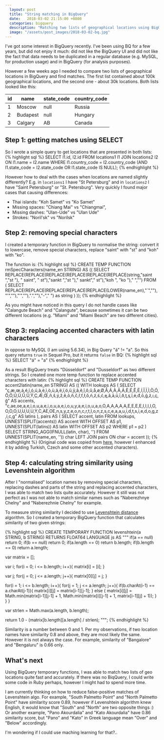 ```yaml
---
  layout: post
  title: "String matching in BigQuery"
  date:   2018-03-02 21:15:00 +0800
  categories: bigquery
  description: "Matching two lists of geographical locations using BigQuery"
  image: "/assets/post_images/2018-03-02-bq.jpg"
---
```


I've got some interest in BigQuery recently. I've been using BQ for a few years, but did not enjoy it much: did not like the BigQuery UI and did not like the fact that data needs to be duplicated in a regular database (e.g. MySQL, for production usage) and in BigQuery (for analysis purposes).

However a few weeks ago I needed to compare two lists of geographical locations in BigQuery and find matches. The first list contained about 100k geographical locations, and the second one - about 30k locations. Both lists looked like this:

| id  | name     | state_code | country_code |
| --- | -------- | ---------- | ------------ |
| 1   | Moscow   | null       | Russia       |
| 2   | Budapest | null       | Hungary      |
| 3   | Calgary  | AB         | Canada       |

## Step 1: getting matches using SELECT

So I wrote a simple query to get locations that are presented in both lists:
{% highlight sql %}
SELECT l1.id, l2.id FROM locations1 l1
JOIN locations2 l2 ON l1.name = l2.name
WHERE l1.country_code = l2.country_code
(AND l1.state_code = l2.state_code OR l1.state_code IS NULL);
{% endhighlight %}

However how to deal with the cases when locations are named slightly differently? E.g. in `locations1` I have "St Petersburg" and in `locations2` I have "Saint Petersburg" or "St. Petersburg". Very quickly I found major cases that causing differences:

* Thai islands: "Koh Samet" vs "Ko Samet"
* Missing spaces: "Chiang Mai" vs "Chiangmai",
* Missing dashes: "Ulan-Ude" vs "Ulan Ude"
* Strokes: "Noril'sk" vs "Norilsk"

## Step 2: removing special characters

I created a temporary function in BigQuery to normalise the string: convert it to lowercase, remove special characters, replace "saint" with "st" and "koh" with "ko".

The function is:
{% highlight sql %}
CREATE TEMP FUNCTION rmSpecCharacters(name_en STRING) AS
((
  SELECT REPLACE(REPLACE(REPLACE(REPLACE(REPLACE(REPLACE(string,"saint ","st "), " saint", " st"),"sankt ","st ")," sankt"," st"),"koh ", "ko ")," ","") FROM (
    SELECT REPLACE(REPLACE(REPLACE(REPLACE(REPLACE(LOWER(name_en),"´",""),"'",""),"ʼ",""),".",""),"-"," ") as string
)
));
{% endhighlight %}

As you might have noticed in this query I do not handle cases like "Calangute Beach" and "Calangute", because sometimes it can be two different locations (e.g. "Miami" and "Miami Beach" are two different cities).

## Step 3: replacing accented characters with latin characters

In oppose to MySQL (I am using 5.6.34), in Big Query "á" != "a". So this query returns `true` in Sequel Pro, but it returns `false` in BQ:
{% highlight sql %}
SELECT "á" = "a"
{% endhighlight %}

As a result BigQuery treats "Düsseldorf" and "Dusseldorf" as two different strings. So I created one more temp function to replace accented characters with latin:
{% highlight sql %}
CREATE TEMP FUNCTION accent2latin(name_en STRING) AS
((
  WITH lookups AS (
    SELECT 
    "ç,æ,œ,á,é,í,ó,ú,à,è,ì,ò,ù,ä,ë,ï,ö,ü,ÿ,â,ê,î,ô,û,å,ø,Ø,Å,Á,À,Â,Ä,È,É,Ê,Ë,Í,Î,Ï,Ì,Ò,Ó,Ô,Ö,Ú,Ù,Û,Ü,Ÿ,Ç,Æ,Œ,ñ,š,ý,ž,ě,õ,ň,č,ř,ť,ł,ő,ń,ź,ś,ć,ę,ã,ā,ū,ī,ð,ţ,ş,ï,ė,đ,ō,ġ,ż,ı,ç,ğ" AS accents,
    "c,ae,oe,a,e,i,o,u,a,e,i,o,u,a,e,i,o,u,y,a,e,i,o,u,a,o,O,A,A,A,A,A,E,E,E,E,I,I,I,I,O,O,O,O,U,U,U,U,Y,C,AE,OE,n,s,y,z,e,o,n,c,r,t,l,o,n,z,s,c,e,a,a,u,i,d,t,s,i,e,d,o,g,z,i,c,g" AS latins
  ),
  pairs AS (
    SELECT accent, latin FROM lookups, 
      UNNEST(SPLIT(accents)) AS accent WITH OFFSET AS p1, 
      UNNEST(SPLIT(latins)) AS latin WITH OFFSET AS p2
    WHERE p1 = p2
  )
  SELECT STRING_AGG(IFNULL(latin, char), '')
  FROM UNNEST(SPLIT(name_en, '')) char
  LEFT JOIN pairs
  ON char = accent
));
{% endhighlight %}
(Original code was copied from [here](https://stackoverflow.com/questions/43145902/bigquery-convert-accented-characters-to-their-plain-ascii-equivalents/43148949), however I enhanced it by adding Turkish, Czech and some other accented characters).

## Step 4: calculating string similarity using Levenshtein algorithm
After I "normalised" location names by removing special characters, replacing dashes and parts of the string and replacing accented characters, I was able to match two lists quite accurately. However it still was not perfect as I was not able to match similar names such as "Naberezhnye Chelny" and "Naberezhnie Chelny" for example.

To measure string similarity I decided to use [Levenshtein distance](https://en.wikipedia.org/wiki/Levenshtein_distance) algorithm.
So I created a temporary BigQuery function that calculates similarity of two given strings:

{% highlight sql %}
CREATE TEMPORARY FUNCTION levenshtein(a STRING, b STRING)
RETURNS FLOAT64
LANGUAGE js AS """
  if(a == null) return 0;
  if(b == null) return 0;
  if(a.length == 0) return b.length; 
  if(b.length == 0) return a.length; 

  var matrix = [];

  var i;
  for(i = 0; i <= b.length; i++){
    matrix[i] = [i];
  }

  var j;
  for(j = 0; j <= a.length; j++){
    matrix[0][j] = j;
  }

  for(i = 1; i <= b.length; i++){
    for(j = 1; j <= a.length; j++){
      if(b.charAt(i-1) == a.charAt(j-1)){
        matrix[i][j] = matrix[i-1][j-1];
      } else {
        matrix[i][j] = Math.min(matrix[i-1][j-1] + 1,
                                Math.min(matrix[i][j-1] + 1,
                                         matrix[i-1][j] + 1));
      }
    }
  }
  
  var strlen = Math.max(a.length, b.length);

  return 1.0 - (matrix[b.length][a.length] / strlen);
""";
{% endhighlight %}

Similarity is a number between 0 and 1. Per my observations, if two location names have similarity 0.8 and above, they are most likely the same. However it is not always the case. For example, similarity of "Bangalore" and "Bengaluru" is 0.66 only.

## What's next
Using BigQuery temporary functions, I was able to match two lists of geo locations quite fast and accurately. If there was no BiqQuery, I could write some code in Ruby perhaps, however I might had to spend more time.

I am currently thinking on how to reduce false-positive matches of Levenshtein algo. For example, "South Palmetto Point" and "North Palmetto Point" have similarity score 0.89, however if Levenshtein algorithm knew English, it would know that "South" and "North" are two opposite things :) Or another example, "Pano Akourdalia" and "Kato Akourdalia" have 0.86 similarity score, but "Pano" and "Kato" in Greek language mean "Over" and "Below" accordingly.

I'm wondering if I could use maching learning for that?..